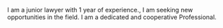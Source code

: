 I am a junior lawyer with 1 year of experience., I am seeking new opportunities in the field. I am a dedicated and cooperative Professional. 
